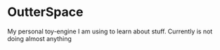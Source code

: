 # OutterSpace
My personal toy-engine I am using to learn about stuff. Currently is not doing almost anything
